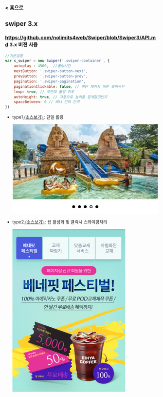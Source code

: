 ### [ < 홈으로](https://netfolder.github.io/#sample)

## swiper 3.x

### https://github.com/nolimits4web/Swiper/blob/Swiper3/API.md 3.x 버젼 사용

```javascript
//기본설정
var s_swiper = new Swiper('.swiper-container', {				
	autoplay : 4500,  //롤링시간
	nextButton: '.swiper-button-next',
	prevButton: '.swiper-button-prev',
	pagination: '.swiper-pagination',
	paginationClickable: false, // 하단 페이지 버튼 클릭유무
	loop: true, // 무한대 롤링 여부
	autoHeight: true, // 자동으로 높이를 잡게할것인지
	spaceBetween: 0 // 배너 간의 간격
})
```
<!--##### [옵션더보기 ↓](#option)-->

 - type1[ (소스보기) ](https://github.com/netfolder/public_chunjae/blob/master/swiper/html/m_swiper.html) : 단일 롤링

 	![Alt text](images/img01.png)

 - type2[ (소스보기) ](https://github.com/netfolder/public_chunjae/blob/master/swiper/html/m_swiper_01.html) : 텝 활성화 및 클릭시 스와이핑처리

 	![Alt text](images/img02.png)
